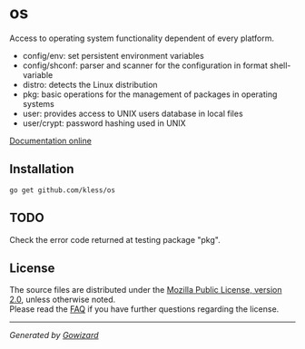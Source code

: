 os
==
Access to operating system functionality dependent of every platform.

+ config/env: set persistent environment variables
+ config/shconf: parser and scanner for the configuration in format shell-variable
+ distro: detects the Linux distribution
+ pkg: basic operations for the management of packages in operating systems
+ user: provides access to UNIX users database in local files
+ user/crypt: password hashing used in UNIX

[Documentation online](http://godoc.org/github.com/kless/os)

## Installation

	go get github.com/kless/os

## TODO

Check the error code returned at testing package "pkg".

## License

The source files are distributed under the [Mozilla Public License, version 2.0](http://mozilla.org/MPL/2.0/),
unless otherwise noted.  
Please read the [FAQ](http://www.mozilla.org/MPL/2.0/FAQ.html)
if you have further questions regarding the license.

* * *
*Generated by [Gowizard](https://github.com/kless/wizard)*
